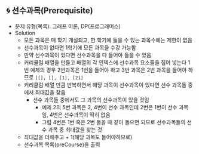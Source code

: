 ## 🌀 선수과목(Prerequisite)

- 문제 유형(목록): 그래프 이론, DP(프로그래머스)
- Solution
  - 모든 과목은 매 학기 개설되고, 한 학기에 들을 수 있는 과목수에는 제한이 없음
  - 선수과목이 없다면 1학기에 모든 과목을 수강 가능함
  - 만약 선수과목이 있다면 선수과목을 다 들어야 들을 수 있음
  - 커리큘럼 배열을 만들고 배열의 각 인덱스에 선수과목 요소들을 집어 넣는다 1번 예제의 경우 2번과목은 1번을 들어야 하고 3번 과목은 2번 과목을 들어야 하므로 `[[], [], [1], [2]]`
  - 커리큘럼 배열 만큼 반복하면서 해당 과목이 선수과목이 있다면 선수 과목들 중에서 최대값을 찾음
    - 선수 과목들 중에서도 그 과목의 선수과목이 있을 것임
      - 예제 2의 5번 과목은 2, 4번이 선수 과목인데 2번은 1번이 선수 과목임, 4번은 선수과목이 딱히 없음
      - 그럼 4번은 1번 혹은 2번 들을 때 같이 들으면 되므로 선수과목들의 선수 과목 중 최대값을 찾는 것
  - 최대값을 더해주고 + 1(해당 과목도 들어야하므로)
  - 선수과목 목록(preCourse)을 출력
